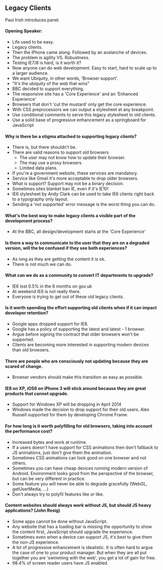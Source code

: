 
## Legacy Clients

Paul Irish introduces panel.

#### Opening Speaker:

- Life used to be easy.
- Legacy clients.
- Then the iPhone came along. Followed by an avalanche of devices.
- The problem is agility VS. Robustness.
- Testing IE7/8 is hard, is it worth it?
- Now anyone can do web development. Easy to start, hard to scale up to a larger audience.
- We want Ubiquity, in other words, 'Browser support'.
- "It's the ubiquity of the web that wins"
- BBC decided to support everything.
- The responsive site has a 'Core Experience' and an 'Enhanced Experience'
- Browsers that don't 'cut the mustard' only get the core experience.
- With CSS preprocessors we can output a stylesheet at any breakpoint.
- Use conditional comments to serve this legacy stylesheet to old clients.
- Use a solid base of progressive enhancement as a springboard for JavaScript

#### Why is there be a stigma attached to supporting legacy clients?

- There is, but there shouldn't be.
- There are valid reasons to support old browsers
  - The user may not know how to update their browser.
  - The may use a proxy browsers.
  - Limited data plans.
- If you're a government website, these services are mandatory.
- Service like Gmail it's more acceptable to drop older browsers.
- What is support? Support may not be a binary decision.
- Sometimes sites blanket ban IE, even if it's IE10!
- IE6 stylesheet by Andy Clark can be used to take IE6 clients right back to a typography only layout.
- Sending a 'not supported' error message is the worst thing you can do.

#### What's the best way to make legacy clients a visible part of the development process?

- At the BBC, all design/development starts at the 'Core Experience'

#### Is there a way to communicate to the user that they are on a degraded version, will the be confused if they see both experiences?

- As long as they are getting the content it is ok.
- There is not much we can do.

#### What can we do as a community to convert IT departments to upgrade?

- IE6 lost 0.5% in the 6 months on gov.uk
- At weekend IE6 is not really there.
- Everyone is trying to get out of these old legacy clients.

#### Is it worth spending the effort supporting old clients when if it can impact developer retention?

- Google apps dropped support for IE8.
- Google has a policy of supporting the latest and latest - 1 browser.
- Argue before signing the contract that older browsers won't be supported.
- Clients are becoming more interested in supporting modern devices than old browsers.

#### There are people who are consciously not updating because they are scared of change.

- Browser vendors should make this transition as easy as possible.

#### IE8 on XP, iOS6 on iPhone 3 will stick around because they are great products that cannot upgrade.

- Support for Windows XP will be dropping in April 2014
- Windows made the decision to drop support for their old users. Alex Russell supported for them by developing Chrome Frame.

#### For how long is it worth polyfilling for old browsers, taking into account the performance cost?

- Increased bytes and work at runtime.
- If a users doesn't have support for CSS animations then don't fallback to JS animations, just don't give them the animation.
- Sometimes CSS animations can look good on one browser and not others.
- Sometimes you can have cheap devices running modern version of Android. Environment looks good from the perspective of the browser, but can be very different in practice.
- Some feature you will never be able to degrade gracefully (WebGL, getUserMedia, ...)
- Don't always try to polyfil features like or like.

#### Content websites should always work without JS, but should JS heavy applications? (John Resig)

- Some apps cannot be done without JavaScript.
- Any website that has a loading bar is missing the opportunity to show the content first, JavaScript should upgrade the experience.
- Sometimes even when a device can support JS, it's best to give them the non-JS experience.
- A lot of progressive enhancement is idealistic. It is often hard to argue the case of one to your product manager. But when they are all put together you are 'swimming with the web', you get a lot of gain for free.
- 98.4% of screen reader users have JS enabled.
